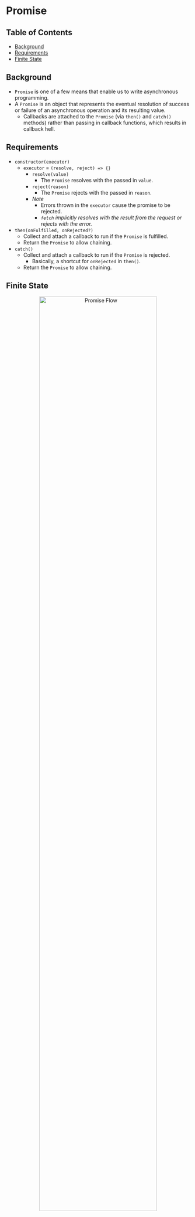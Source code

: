 # Promise

## Table of Contents
- [Background](#background)
- [Requirements](#requirements)
- [Finite State](#finite-state)

## Background
- `Promise` is one of a few means that enable us to write asynchronous programming.
- A `Promise` is an object that represents the eventual resolution of success or failure of an asynchronous operation and its resulting value.
  - Callbacks are attached to the `Promise` (via `then()` and `catch()` methods) rather than passing in callback functions, which results in callback hell.

## Requirements
- `constructor(executor)`
  - `executor` = `(resolve, reject) => {}`
    - `resolve(value)`
      - The `Promise` resolves with the passed in `value`.
    - `reject(reason)`
      - The `Promise` rejects with the passed in `reason`.
    - _Note_
      - Errors thrown in the `executor` cause the promise to be rejected.
      - _`fetch` implicitly resolves with the result from the request or rejects with the error._
- `then(onFulfilled, onRejected?)`
  - Collect and attach a callback to run if the `Promise` is fulfilled.
  - Return the `Promise` to allow chaining.
- `catch()`
  - Collect and attach a callback to run if the `Promise` is rejected.
    - Basically, a shortcut for `onRejected` in `then()`.
  - Return the `Promise` to allow chaining.

## Finite State
<div align="center">
  <img src="https://developer.mozilla.org/en-US/docs/Web/JavaScript/Reference/Global_Objects/Promise/promises.png"  alt="Promise Flow" width="80%" />
</div>

- "PENDING"
  - `resolve()` &rarr; "FULFILLED"
  - `reject()` &rarr; "REJECTED"
- "FULFILLED"
  - async operation &rarr; "PENDING"
- "REJECTED"
  - async operation &rarr; "PENDING"

## Reference
[Promise - JavaScript | MDN](https://developer.mozilla.org/en-US/docs/Web/JavaScript/Reference/Global_Objects/Promise)  
[Promise() constructor - JavaScript | MDN](https://developer.mozilla.org/en-US/docs/Web/JavaScript/Reference/Global_Objects/Promise/Promise)  
[Promise.prototype.then() - JavaScript | MDN](https://developer.mozilla.org/en-US/docs/Web/JavaScript/Reference/Global_Objects/Promise/then)  
[Promise.prototype.catch() - JavaScript | MDN](https://developer.mozilla.org/en-US/docs/Web/JavaScript/Reference/Global_Objects/Promise/catch)  
